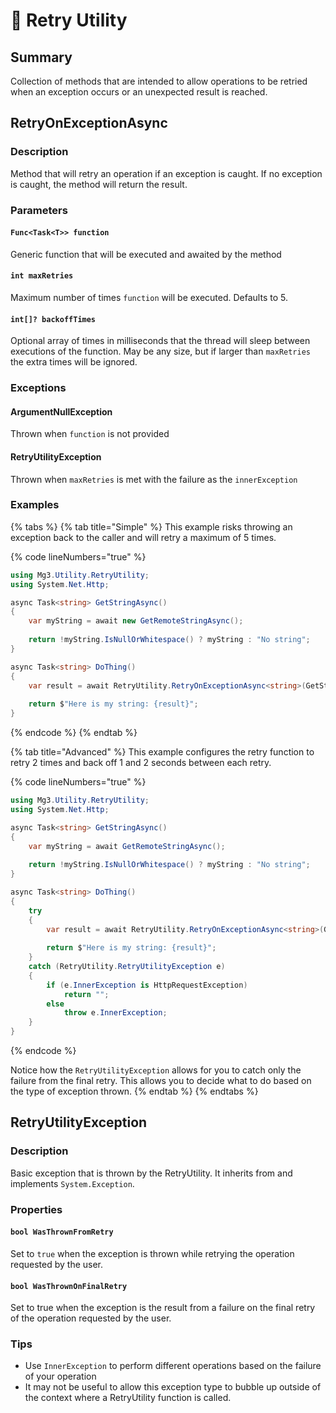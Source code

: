 # 🔄 Retry Utility

## Summary

Collection of methods that are intended to allow operations to be retried when an exception occurs or an unexpected result is reached.

## RetryOnExceptionAsync

### Description

Method that will retry an operation if an exception is caught. If no exception is caught, the method will return the result.

### Parameters

#### `Func<Task<T>> function`

Generic function that will be executed and awaited by the method

#### `int maxRetries`

Maximum number of times `function` will be executed. Defaults to 5.

#### `int[]? backoffTimes`

Optional array of times in milliseconds that the thread will sleep between executions of the function. May be any size, but if larger than `maxRetries` the extra times will be ignored.

### Exceptions

#### ArgumentNullException

Thrown when `function` is not provided

#### RetryUtilityException

Thrown when `maxRetries` is met with the failure as the `innerException`

### Examples

{% tabs %}
{% tab title="Simple" %}
This example risks throwing an exception back to the caller and will retry a maximum of 5 times.

{% code lineNumbers="true" %}
```csharp
using Mg3.Utility.RetryUtility;
using System.Net.Http;

async Task<string> GetStringAsync()
{
    var myString = await new GetRemoteStringAsync();
    
    return !myString.IsNullOrWhitespace() ? myString : "No string";
}

async Task<string> DoThing()
{
    var result = await RetryUtility.RetryOnExceptionAsync<string>(GetStringAsync);
    
    return $"Here is my string: {result}";
}
```
{% endcode %}
{% endtab %}

{% tab title="Advanced" %}
This example configures the retry function to retry 2 times and back off 1 and 2 seconds between each retry.

{% code lineNumbers="true" %}
```csharp
using Mg3.Utility.RetryUtility;
using System.Net.Http;

async Task<string> GetStringAsync()
{
    var myString = await GetRemoteStringAsync();
    
    return !myString.IsNullOrWhitespace() ? myString : "No string";
}

async Task<string> DoThing()
{
    try
    {
        var result = await RetryUtility.RetryOnExceptionAsync<string>(GetStringAsync, 2, new int[] { 1000, 2000 });
        
        return $"Here is my string: {result}";
    }
    catch (RetryUtility.RetryUtilityException e)
    {
        if (e.InnerException is HttpRequestException)
            return "";
        else
            throw e.InnerException;
    }
}
```
{% endcode %}

Notice how the `RetryUtilityException` allows for you to catch only the failure from the final retry. This allows you to decide what to do based on the type of exception thrown.
{% endtab %}
{% endtabs %}

## RetryUtilityException

### Description

Basic exception that is thrown by the RetryUtility. It inherits from and implements `System.Exception`.

### Properties

#### `bool WasThrownFromRetry`

Set to `true` when the exception is thrown while retrying the operation requested by the user.

#### `bool WasThrownOnFinalRetry`

Set to true when the exception is the result from a failure on the final retry of the operation requested by the user.

### Tips

* Use `InnerException` to perform different operations based on the failure of your operation
* It may not be useful to allow this exception type to bubble up outside of the context where a RetryUtility function is called.
